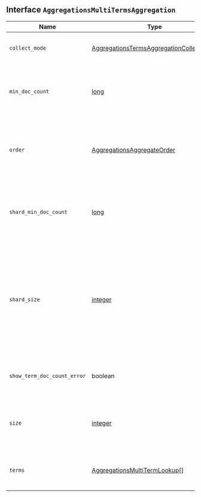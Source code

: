 ## Interface `AggregationsMultiTermsAggregation`

| Name | Type | Description |
| - | - | - |
| `collect_mode` | [AggregationsTermsAggregationCollectMode](./AggregationsTermsAggregationCollectMode.md) | Specifies the strategy for data collection. |
| `min_doc_count` | [long](./long.md) | The minimum number of documents in a bucket for it to be returned. |
| `order` | [AggregationsAggregateOrder](./AggregationsAggregateOrder.md) | Specifies the sort order of the buckets. Defaults to sorting by descending document count. |
| `shard_min_doc_count` | [long](./long.md) | The minimum number of documents in a bucket on each shard for it to be returned. |
| `shard_size` | [integer](./integer.md) | The number of candidate terms produced by each shard. By default, `shard_size` will be automatically estimated based on the number of shards and the `size` parameter. |
| `show_term_doc_count_error` | boolean | Calculates the doc count error on per term basis. |
| `size` | [integer](./integer.md) | The number of term buckets should be returned out of the overall terms list. |
| `terms` | [AggregationsMultiTermLookup](./AggregationsMultiTermLookup.md)[] | The field from which to generate sets of terms. |
